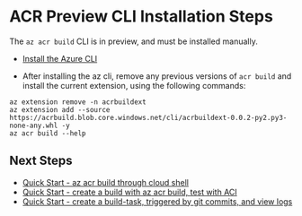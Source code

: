 # ACR Preview CLI Installation Steps

The `az acr build` CLI is in preview, and must be installed manually.

- [Install the Azure CLI](https://docs.microsoft.com/en-us/cli/azure/install-azure-cli-macos?view=azure-cli-latest)

- After installing the az cli, remove any previous versions of `acr build` and install the current extension, using the following commands:

```
az extension remove -n acrbuildext
az extension add --source https://acrbuild.blob.core.windows.net/cli/acrbuildext-0.0.2-py2.py3-none-any.whl -y
az acr build --help
```

## Next Steps
- [Quick Start - az acr build through cloud shell](./build/readme.md)
- [Quick Start - create a build with az acr build, test with ACI](./build/quickstart-acrbuild.md)
- [Quick Start - create a build-task, triggered by git commits, and view logs](./build/quickstart-buildtask.md)
